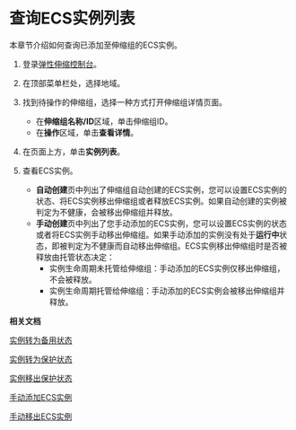 # 查询ECS实例列表

本章节介绍如何查询已添加至伸缩组的ECS实例。

1.  登录[弹性伸缩控制台](https://essnew.console.aliyun.com/)。

2.  在顶部菜单栏处，选择地域。

3.  找到待操作的伸缩组，选择一种方式打开伸缩组详情页面。

    -   在**伸缩组名称/ID**区域，单击伸缩组ID。
    -   在**操作**区域，单击**查看详情**。
4.  在页面上方，单击**实例列表**。

5.  查看ECS实例。

    -   **自动创建**页中列出了伸缩组自动创建的ECS实例，您可以设置ECS实例的状态、将ECS实例移出伸缩组或者释放ECS实例。如果自动创建的实例被判定为不健康，会被移出伸缩组并释放。
    -   **手动创建**页中列出了您手动添加的ECS实例，您可以设置ECS实例的状态或者将ECS实例手动移出伸缩组。如果手动添加的实例没有处于**运行中**状态，即被判定为不健康而自动移出伸缩组。ECS实例移出伸缩组时是否被释放由托管状态决定：
        -   实例生命周期未托管给伸缩组：手动添加的ECS实例仅移出伸缩组，不会被释放。
        -   实例生命周期托管给伸缩组：手动添加的ECS实例会被移出伸缩组并释放。

**相关文档**  


[实例转为备用状态](/cn.zh-CN/实例管理/ECS实例/实例转为备用状态.md)

[实例转为保护状态](/cn.zh-CN/实例管理/ECS实例/实例转为保护状态.md)

[实例移出保护状态](/cn.zh-CN/实例管理/ECS实例/实例移出保护状态.md)

[手动添加ECS实例](/cn.zh-CN/实例管理/ECS实例/手动添加ECS实例.md)

[手动移出ECS实例](/cn.zh-CN/实例管理/ECS实例/手动移出ECS实例.md)

